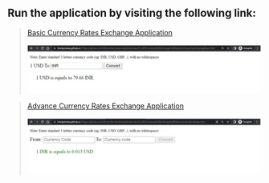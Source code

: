 ## Run the application by visiting the following link:

> <a target="_blank" href="https://htmlpreview.github.io/?https://github.com/Afirestriker/JavaScript/blob/main/JS_API/Currency%20Exchange%20Rates/%23currencyExchangeBasic.html"> Basic Currency Rates Exchange Application </a>
<br><br>
![Basic Currency Rates Exchange Application](currencyExchangeBasic_SS.JPG "Basic Currency Rates Exchange Application Screenshot")

> <a target="_blank" href="https://htmlpreview.github.io/?https://github.com/Afirestriker/JavaScript/blob/main/JS_API/Currency%20Exchange%20Rates/currencyExchange.html"> Advance Currency Rates Exchange Application </a>
<br><br>
![Adv Currency Rates Exchange Application](currencyExchange_SS.JPG "Adv Currency Rates Exchange Application Screenshot")
